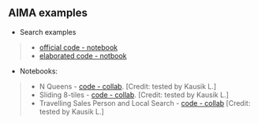 ## AIMA examples
* Search examples
 >* [official code - notebook](https://github.com/aimacode/aima-python/blob/master/search.ipynb)
> * [elaborated code - notbook](https://notebook.community/Chipe1/aima-python/search)

* Notebooks:
 >* N Queens - [code - collab](https://colab.research.google.com/drive/1pid0Ftn2MMHrs8tjjbUfuMBMK6pUeisB?usp=sharing).   [Credit: tested by Kausik L.]
 >* Sliding 8-tiles - [code - collab](https://colab.research.google.com/drive/1RMgoXLjRUVVzW2oizbEJ9FWQejEl3y5g?usp=sharing#scrollTo=3gGb4DWX781Q_). [Credit: tested by Kausik L.]
 >* Travelling Sales Person and Local Search - [code - collab](https://colab.research.google.com/drive/1Hswj1EQXBmmSEqHmrxVr9hyTMylFR76O?usp=sharing#scrollTo=I0upF1Bv5qtf)   [Credit: tested by Kausik L.]


